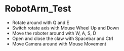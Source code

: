 # RobotArm_Test
 

- Rotate around with Q and E
- Switch rotate axis with Mouse Wheel Up and Down
- Move the roboter around with W, A, S, D
- Open and close the claw with Spacebar and Ctrl
- Move Camera around with Mouse Movement
